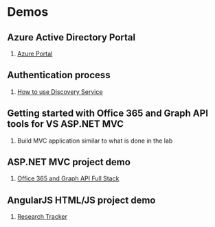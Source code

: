 # Demos
## Azure Active Directory Portal
1. [Azure Portal](htts://manage.windowsazure.com)
## Authentication process
1. [How to use Discovery Service](http://code.msdn.microsoft.com/Office-365-APIs-How-to-use-609102ea)
## Getting started with Office 365 and Graph API tools for VS ASP.NET MVC
1. Build MVC application similar to what is done in the lab
## ASP.NET MVC project demo
1. [Office 365 and Graph API Full Stack](https://github.com/OfficeDev/SharePoint-Power-Hour-Code-Samples/tree/master/O365ApiFullStack)
## AngularJS HTML/JS project demo
1. [Research Tracker](https://github.com/andrewconnell/msftspcamri)
